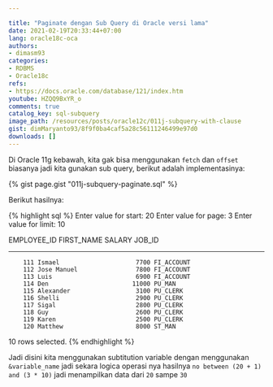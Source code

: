 ```yaml
---

title: "Paginate dengan Sub Query di Oracle versi lama"
date: 2021-02-19T20:33:44+07:00
lang: oracle18c-oca
authors:
- dimasm93
categories:
- RDBMS
- Oracle18c
refs: 
- https://docs.oracle.com/database/121/index.htm
youtube: HZQQ9BxYR_o
comments: true
catalog_key: sql-subquery
image_path: /resources/posts/oracle12c/011j-subquery-with-clause
gist: dimMaryanto93/8f9f0ba4caf5a28c56111246499e97d0
downloads: []
---
```


Di Oracle 11g kebawah, kita gak bisa menggunakan `fetch` dan `offset` biasanya jadi kita gunakan sub query, berikut adalah implementasinya:

<!--more-->

{% gist page.gist "011j-subquery-paginate.sql" %}

Berikut hasilnya:

{% highlight sql %}
Enter value for start: 20
Enter value for page: 3
Enter value for limit: 10

EMPLOYEE_ID FIRST_NAME               SALARY JOB_ID
----------- -------------------- ---------- ----------
        111 Ismael                     7700 FI_ACCOUNT
        112 Jose Manuel                7800 FI_ACCOUNT
        113 Luis                       6900 FI_ACCOUNT
        114 Den                       11000 PU_MAN
        115 Alexander                  3100 PU_CLERK
        116 Shelli                     2900 PU_CLERK
        117 Sigal                      2800 PU_CLERK
        118 Guy                        2600 PU_CLERK
        119 Karen                      2500 PU_CLERK
        120 Matthew                    8000 ST_MAN

10 rows selected.
{% endhighlight %}

Jadi disini kita menggunakan subtitution variable dengan menggunakan `&variable_name` jadi sekara logica operasi nya hasilnya `no between (20 + 1) and (3 * 10)` jadi menampilkan data dari `20` sampe `30`